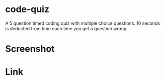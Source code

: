 # code-quiz
A 5 question timed coding quiz with multiple choice questions. 10 seconds is deducted from time each time you get a question wrong.
# Screenshot
# Link

